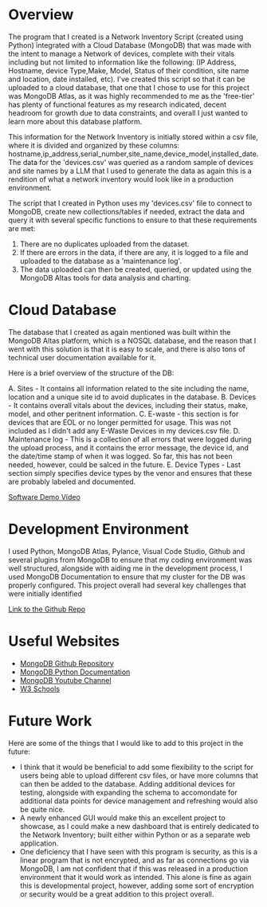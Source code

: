 # Overview

The program that I created is a Network Inventory Script (created using Python) integrated with a Cloud Database (MongoDB) that was made with the intent to manage a Network of devices, complete with their vitals including but not limited to information like the following: (IP Address, Hostname, device Type,Make, Model, Status of their condition, site name and location, date installed, etc). I've created this script so that it can be uploaded to a cloud database, that one that I chose to use for this project was MongoDB Atlas, as it was highly recommended to me as the 'free-tier' has plenty of functional features as my research indicated, decent headroom for growth due to data constraints, and overall I just wanted to learn more about this database platform. 

This information for the Network Inventory is initially stored within a csv file, where it is divided and organized by these columns: hostname,ip_address,serial_number,site_name,device_model,installed_date. The data for the 'devices.csv' was queried as a random sample of devices and site names by a LLM that I used to generate the data as again this is a rendition of what a network inventory would look like in a production environment. 

The script that I created in Python uses my 'devices.csv' file to connect to MongoDB, create new collections/tables if needed, extract the data and query it with several specific functions to ensure to that these requirements are met:

1) There are no duplicates uploaded from the dataset.
2) If there are errors in the data, if there are any, it is logged to a file and uploaded to the database as a 'maintenance log'.
3) The data uploaded can then be created, queried, or updated using the MongoDB Altas tools for data analysis and charting.

# Cloud Database

The database that I created as again mentioned was built within the MongoDB Altas platform, which is a NOSQL database, and the reason that I went with this solution is that it is easy to scale, and there is also tons of technical user documentation available for it. 

Here is a brief overview of the structure of the DB:

A. Sites
    - It contains all information related to the site including the name, location and a unique site id to avoid duplicates in the database.
B. Devices
    - It contains overall vitals about the devices, including their status, make, model, and other peritnent information.
C. E-waste 
    - this section is for devices that are EOL or no longer permitted for usage. This was not included as I didn't add any E-Waste Devices in my devices.csv file.
D. Maintenance log
    - This is a collection of all errors that were logged during the upload process, and it contains the error message, the device id, and the date/time stamp of when it was logged. So far, this has not been needed, however, could be salced in the future. 
E. Device Types
    - Last section simply specifies device types by the venor and ensures that these are probably labeled and documented.


[Software Demo Video](https://www.loom.com/share/f38734ae4ba24bf79b25731c3cbf8f15?sid=346c62f6-0b02-4083-b1c9-6cc5ba43af82)

# Development Environment

I used Python, MongoDB Atlas, Pylance, Visual Code Studio, Github and several plugins from MongoDB to ensure that my coding environment was well structured, alongside with aiding me in the development process, I used MongoDB Documentation to ensure that my cluster for the DB was properly configured. This project overall had several key challenges that were initially identified 

[Link to the Github Repo](https://github.com/congardiner/MongoDB---Network-Infastructure-Management)

# Useful Websites

* [MongoDB Github Repository](https://github.com/mongodb/mongo)
* [MongoDB Python Documentation](https://www.mongodb.com/docs/languages/python/)
* [MongoDB Youtube Channel](https://youtu.be/c2M-rlkkT5o?feature=shared)
* [W3 Schools](https://www.w3schools.com/python/)


# Future Work

Here are some of the things that I would like to add to this project in the future:

- I think that it would be beneficial to add some flexibility to the script for users being able to upload different csv files, or have more columns that can then be added to the database. Adding additional devices for testing, alongside with expanding the schema to accomondate for additional data points for device management and refreshing would also be quite nice.
- A newly enhanced GUI would make this an excellent project to showcase, as I could make a new dashboard that is entirely dedicated to the Network Inventory; built either within Python or as a separate web application.
- One deficiency that I have seen with this program is security, as this is a linear program that is not encrypted, and as far as connections go via MongoDB, I am not confident that if this was released in a production environment that it would work as intended. This alone is fine as again this is developmental project, however, adding some sort of encryption or security would be a great addition to this project overall.
